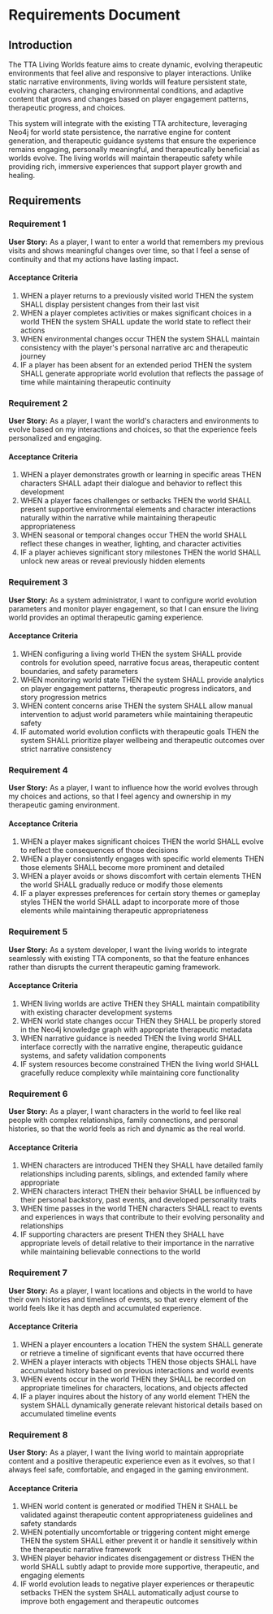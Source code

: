 # Requirements Document

## Introduction

The TTA Living Worlds feature aims to create dynamic, evolving therapeutic environments that feel alive and responsive to player interactions. Unlike static narrative environments, living worlds will feature persistent state, evolving characters, changing environmental conditions, and adaptive content that grows and changes based on player engagement patterns, therapeutic progress, and choices.

This system will integrate with the existing TTA architecture, leveraging Neo4j for world state persistence, the narrative engine for content generation, and therapeutic guidance systems that ensure the experience remains engaging, personally meaningful, and therapeutically beneficial as worlds evolve. The living worlds will maintain therapeutic safety while providing rich, immersive experiences that support player growth and healing.

## Requirements

### Requirement 1

**User Story:** As a player, I want to enter a world that remembers my previous visits and shows meaningful changes over time, so that I feel a sense of continuity and that my actions have lasting impact.

#### Acceptance Criteria

1. WHEN a player returns to a previously visited world THEN the system SHALL display persistent changes from their last visit
2. WHEN a player completes activities or makes significant choices in a world THEN the system SHALL update the world state to reflect their actions
3. WHEN environmental changes occur THEN the system SHALL maintain consistency with the player's personal narrative arc and therapeutic journey
4. IF a player has been absent for an extended period THEN the system SHALL generate appropriate world evolution that reflects the passage of time while maintaining therapeutic continuity

### Requirement 2

**User Story:** As a player, I want the world's characters and environments to evolve based on my interactions and choices, so that the experience feels personalized and engaging.

#### Acceptance Criteria

1. WHEN a player demonstrates growth or learning in specific areas THEN characters SHALL adapt their dialogue and behavior to reflect this development
2. WHEN a player faces challenges or setbacks THEN the world SHALL present supportive environmental elements and character interactions naturally within the narrative while maintaining therapeutic appropriateness
3. WHEN seasonal or temporal changes occur THEN the world SHALL reflect these changes in weather, lighting, and character activities
4. IF a player achieves significant story milestones THEN the world SHALL unlock new areas or reveal previously hidden elements

### Requirement 3

**User Story:** As a system administrator, I want to configure world evolution parameters and monitor player engagement, so that I can ensure the living world provides an optimal therapeutic gaming experience.

#### Acceptance Criteria

1. WHEN configuring a living world THEN the system SHALL provide controls for evolution speed, narrative focus areas, therapeutic content boundaries, and safety parameters
2. WHEN monitoring world state THEN the system SHALL provide analytics on player engagement patterns, therapeutic progress indicators, and story progression metrics
3. WHEN content concerns arise THEN the system SHALL allow manual intervention to adjust world parameters while maintaining therapeutic safety
4. IF automated world evolution conflicts with therapeutic goals THEN the system SHALL prioritize player wellbeing and therapeutic outcomes over strict narrative consistency

### Requirement 4

**User Story:** As a player, I want to influence how the world evolves through my choices and actions, so that I feel agency and ownership in my therapeutic gaming environment.

#### Acceptance Criteria

1. WHEN a player makes significant choices THEN the world SHALL evolve to reflect the consequences of those decisions
2. WHEN a player consistently engages with specific world elements THEN those elements SHALL become more prominent and detailed
3. WHEN a player avoids or shows discomfort with certain elements THEN the world SHALL gradually reduce or modify those elements
4. IF a player expresses preferences for certain story themes or gameplay styles THEN the world SHALL adapt to incorporate more of those elements while maintaining therapeutic appropriateness

### Requirement 5

**User Story:** As a system developer, I want the living worlds to integrate seamlessly with existing TTA components, so that the feature enhances rather than disrupts the current therapeutic gaming framework.

#### Acceptance Criteria

1. WHEN living worlds are active THEN they SHALL maintain compatibility with existing character development systems
2. WHEN world state changes occur THEN they SHALL be properly stored in the Neo4j knowledge graph with appropriate therapeutic metadata
3. WHEN narrative guidance is needed THEN the living world SHALL interface correctly with the narrative engine, therapeutic guidance systems, and safety validation components
4. IF system resources become constrained THEN the living world SHALL gracefully reduce complexity while maintaining core functionality

### Requirement 6

**User Story:** As a player, I want characters in the world to feel like real people with complex relationships, family connections, and personal histories, so that the world feels as rich and dynamic as the real world.

#### Acceptance Criteria

1. WHEN characters are introduced THEN they SHALL have detailed family relationships including parents, siblings, and extended family where appropriate
2. WHEN characters interact THEN their behavior SHALL be influenced by their personal backstory, past events, and developed personality traits
3. WHEN time passes in the world THEN characters SHALL react to events and experiences in ways that contribute to their evolving personality and relationships
4. IF supporting characters are present THEN they SHALL have appropriate levels of detail relative to their importance in the narrative while maintaining believable connections to the world

### Requirement 7

**User Story:** As a player, I want locations and objects in the world to have their own histories and timelines of events, so that every element of the world feels like it has depth and accumulated experience.

#### Acceptance Criteria

1. WHEN a player encounters a location THEN the system SHALL generate or retrieve a timeline of significant events that have occurred there
2. WHEN a player interacts with objects THEN those objects SHALL have accumulated history based on previous interactions and world events
3. WHEN events occur in the world THEN they SHALL be recorded on appropriate timelines for characters, locations, and objects affected
4. IF a player inquires about the history of any world element THEN the system SHALL dynamically generate relevant historical details based on accumulated timeline events

### Requirement 8

**User Story:** As a player, I want the living world to maintain appropriate content and a positive therapeutic experience even as it evolves, so that I always feel safe, comfortable, and engaged in the gaming environment.

#### Acceptance Criteria

1. WHEN world content is generated or modified THEN it SHALL be validated against therapeutic content appropriateness guidelines and safety standards
2. WHEN potentially uncomfortable or triggering content might emerge THEN the system SHALL either prevent it or handle it sensitively within the therapeutic narrative framework
3. WHEN player behavior indicates disengagement or distress THEN the world SHALL subtly adapt to provide more supportive, therapeutic, and engaging elements
4. IF world evolution leads to negative player experiences or therapeutic setbacks THEN the system SHALL automatically adjust course to improve both engagement and therapeutic outcomes